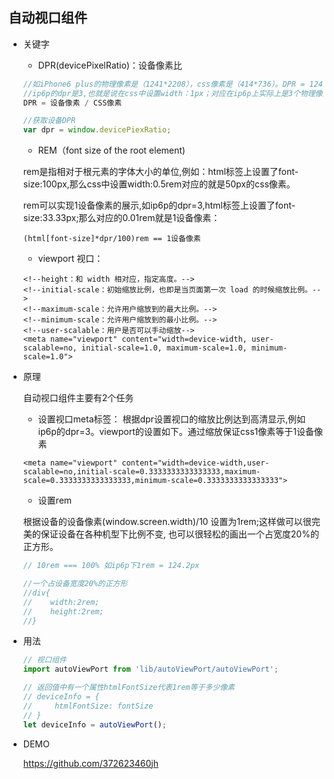 ## 自动视口组件

- 关键字

	- DPR(devicePixelRatio)：设备像素比
	
	```javascript
	//如iPhone6 plus的物理像素是（1241*2208），css像素是（414*736）。DPR = 1241/414 || 2208/736,
	//ip6p的dpr是3,也就是说在css中设置width：1px；对应在ip6p上实际上是3个物理像素。
	DPR = 设备像素 / CSS像素
	
	//获取设备DPR
	var dpr = window.devicePiexRatio;
	```
	
	- REM（font size of the root element)
	
	rem是指相对于根元素的字体大小的单位,例如：html标签上设置了font-size:100px,那么css中设置width:0.5rem对应的就是50px的css像素。
	
	rem可以实现1设备像素的展示,如ip6p的dpr=3,html标签上设置了font-size:33.33px;那么对应的0.01rem就是1设备像素：
	```
	(html[font-size]*dpr/100)rem == 1设备像素
	```
	
	- viewport 视口：
	
	```
    <!--height：和 width 相对应，指定高度。-->
    <!--initial-scale：初始缩放比例，也即是当页面第一次 load 的时候缩放比例。-->
    <!--maximum-scale：允许用户缩放到的最大比例。-->
    <!--minimum-scale：允许用户缩放到的最小比例。-->
    <!--user-scalable：用户是否可以手动缩放-->
    <meta name="viewport" content="width=device-width, user-scalable=no, initial-scale=1.0, maximum-scale=1.0, minimum-scale=1.0">
    ```
   
- 原理

    自动视口组件主要有2个任务
    
    - 设置视口meta标签：
    根据dpr设置视口的缩放比例达到高清显示,例如ip6p的dpr=3。viewport的设置如下。通过缩放保证css1像素等于1设备像素
    
    ```	
    <meta name="viewport" content="width=device-width,user-scalable=no,initial-scale=0.3333333333333333,maximum-scale=0.3333333333333333,minimum-scale=0.3333333333333333">
    ```
    
    - 设置rem
    
    根据设备的设备像素(window.screen.width)/10 设置为1rem;这样做可以很完美的保证设备在各种机型下比例不变,
    也可以很轻松的画出一个占宽度20%的正方形。
    
    ```javascript
    // 10rem === 100% 如ip6p下1rem = 124.2px
  
    //一个占设备宽度20%的正方形
    //div{
    //    width:2rem;
    //    height:2rem;
    //}
    ```
   
- 用法

    ```javascript
    // 视口组件
    import autoViewPort from 'lib/autoViewPort/autoViewPort';
    
    // 返回值中有一个属性htmlFontSize代表1rem等于多少像素
    // deviceInfo = {
    //     htmlFontSize: fontSize
    // }
    let deviceInfo = autoViewPort();
    ```
    
- DEMO

    https://github.com/372623460jh